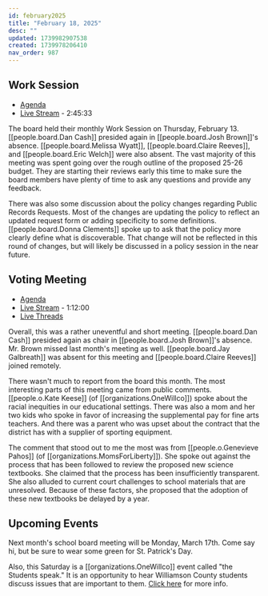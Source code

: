 ```yaml
---
id: february2025
title: "February 18, 2025"
desc: ""
updated: 1739982907538
created: 1739978206410
nav_order: 987
---
```


## Work Session

- [Agenda](https://meeting.boeconnect.net/Public/Agenda/566?meeting=674002)
- [Live Stream](https://www.youtube.com/watch?v=DSfYl0q0-rU) - 2:45:33

The board held their monthly Work Session on Thursday, February 13. [[people.board.Dan Cash]] presided again in [[people.board.Josh Brown]]'s absence. [[people.board.Melissa Wyatt]], [[people.board.Claire Reeves]], and [[people.board.Eric Welch]] were also absent. The vast majority of this meeting was spent going over the rough outline of the proposed 25-26 budget. They are starting their reviews early this time to make sure the board members have plenty of time to ask any questions and provide any feedback.

There was also some discussion about the policy changes regarding Public Records Requests. Most of the changes are updating the policy to reflect an updated request form or adding specificity to some definitions. [[people.board.Donna Clements]] spoke up to ask that the policy more clearly define what is discoverable. That change will not be reflected in this round of changes, but will likely be discussed in a policy session in the near future.

## Voting Meeting

- [Agenda](https://meeting.boeconnect.net/Public/Agenda/566?meeting=675938)
- [Live Stream](https://www.youtube.com/live/1JpxEhuDL6Y) - 1:12:00
- [Live Threads](https://www.threads.net/@murribu/post/DGO97RVtr9f)

Overall, this was a rather uneventful and short meeting. [[people.board.Dan Cash]] presided again as chair in [[people.board.Josh Brown]]'s absence. Mr. Brown missed last month's meeting as well. [[people.board.Jay Galbreath]] was absent for this meeting and [[people.board.Claire Reeves]] joined remotely.

There wasn't much to report from the board this month. The most interesting parts of this meeting came from public comments. [[people.o.Kate Keese]] (of [[organizations.OneWillco]]) spoke about the racial inequities in our educational settings. There was also a mom and her two kids who spoke in favor of increasing the supplemental pay for fine arts teachers. And there was a parent who was upset about the contract that the district has with a supplier of sporting equipment.

The comment that stood out to me the most was from [[people.o.Genevieve Pahos]] (of [[organizations.MomsForLiberty]]). She spoke out against the process that has been followed to review the proposed new science textbooks. She claimed that the process has been insufficiently transparent. She also alluded to current court challenges to school materials that are unresolved. Because of these factors, she proposed that the adoption of these new textbooks be delayed by a year.

## Upcoming Events

Next month's school board meeting will be Monday, March 17th. Come say hi, but be sure to wear some green for St. Patrick's Day.

Also, this Saturday is a [[organizations.OneWillco]] event called "the Students speak." It is an opportunity to hear Williamson County students discuss issues that are important to them. [Click here](https://www.eventbrite.com/e/the-students-speak-tickets-1238138899779) for more info.
